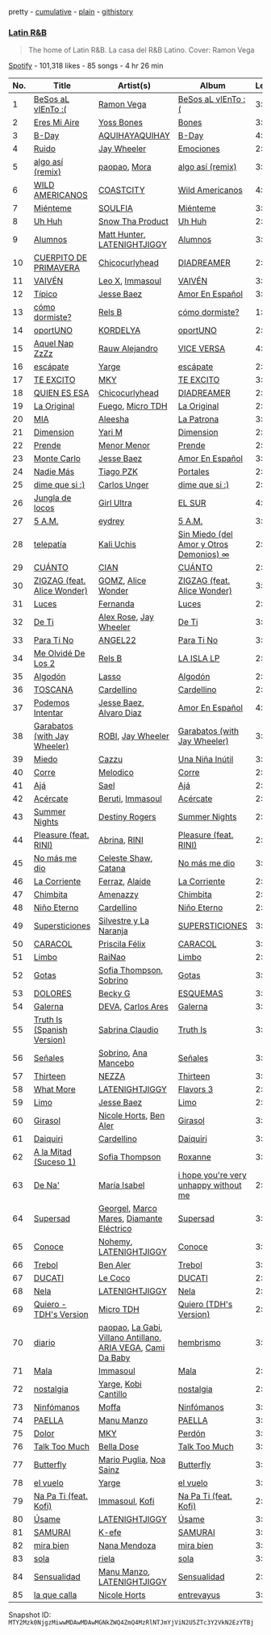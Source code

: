 pretty - [cumulative](/playlists/cumulative/37i9dQZF1DX2MJVTOdWtbm.md) - [plain](/playlists/plain/37i9dQZF1DX2MJVTOdWtbm) - [githistory](https://github.githistory.xyz/mackorone/spotify-playlist-archive/blob/main/playlists/plain/37i9dQZF1DX2MJVTOdWtbm)

### [Latin R&B](https://open.spotify.com/playlist/37i9dQZF1DX2MJVTOdWtbm)

> The home of Latin R&B\. La casa del R&B Latino\. Cover: Ramon Vega

[Spotify](https://open.spotify.com/user/spotify) - 101,318 likes - 85 songs - 4 hr 26 min

| No. | Title | Artist(s) | Album | Length |
|---|---|---|---|---|
| 1 | [BeSos aL vIEnTo :\(](https://open.spotify.com/track/1L43z9QK8qctlgBJbXa3W3) | [Ramon Vega](https://open.spotify.com/artist/4Yjh4PZFED9Z5OJmqRPOOP) | [BeSos aL vIEnTo :\(](https://open.spotify.com/album/7Erp3yZ5zPgZh5Mf4ydZF8) | 3:04 |
| 2 | [Eres Mi Aire](https://open.spotify.com/track/6TFD7lH9k8A8PC4CRns4IT) | [Yoss Bones](https://open.spotify.com/artist/0SmgVe3giVHaJjGmIz8xA4) | [Bones](https://open.spotify.com/album/3JQEMF8g2t7S3LwKnCDRAO) | 3:45 |
| 3 | [B\-Day](https://open.spotify.com/track/7bYs6rdrNdpidWjJJtJMsm) | [AQUIHAYAQUIHAY](https://open.spotify.com/artist/3zMBw1jxFritUP7Mpce68i) | [B\-Day](https://open.spotify.com/album/6BUQPa8GoGOLYCsAkuMryh) | 4:08 |
| 4 | [Ruido](https://open.spotify.com/track/0rQv29gK4jSBbU9pcmfODP) | [Jay Wheeler](https://open.spotify.com/artist/2cPqdH7XMvwaBJEVjheH8g) | [Emociones](https://open.spotify.com/album/4we3WMZMCvKmk6jfGe6t4t) | 2:57 |
| 5 | [algo así \(remix\)](https://open.spotify.com/track/0z0IEbMRvIEjj9Iif4doxD) | [paopao](https://open.spotify.com/artist/5AS4y4rlmbUYDCdg35qmI9), [Mora](https://open.spotify.com/artist/0Q8NcsJwoCbZOHHW63su5S) | [algo así \(remix\)](https://open.spotify.com/album/38q60hmzuFy1xa8Dexc2eX) | 3:43 |
| 6 | [WILD AMERICANOS](https://open.spotify.com/track/44cCOL0LvNHqf9StxUvQ5F) | [COASTCITY](https://open.spotify.com/artist/3U6AuiLSmMwlxgEDGZz9xj) | [Wild Americanos](https://open.spotify.com/album/7vkUNL3WH7fg4PwqQlM0fJ) | 4:05 |
| 7 | [Miénteme](https://open.spotify.com/track/0GBcdV6ebwVmOXijWZK3U2) | [SOULFIA](https://open.spotify.com/artist/1Q9Sx5tOmwems0qwLJZ5Cy) | [Miénteme](https://open.spotify.com/album/5uwGva3r6hhKZgfX14eI4w) | 3:24 |
| 8 | [Uh Huh](https://open.spotify.com/track/7L5xzfKz9Lich6YoaDTTfX) | [Snow Tha Product](https://open.spotify.com/artist/3p3jPcp8b7WL9XYj4xlsWj) | [Uh Huh](https://open.spotify.com/album/0QWu0i9aspqONLrrVisUsf) | 2:43 |
| 9 | [Alumnos](https://open.spotify.com/track/7pZw5QAA11FtUZFg5utXzp) | [Matt Hunter](https://open.spotify.com/artist/20pVLDSueWpSOPCWnCWzIU), [LATENIGHTJIGGY](https://open.spotify.com/artist/34OTRVwyaE8DkOrGMQa7Ah) | [Alumnos](https://open.spotify.com/album/224WofhHqF6PuYTGd63baR) | 3:18 |
| 10 | [CUERPITO DE PRIMAVERA](https://open.spotify.com/track/2KR5Sp8A4ZdRdQcdeo6G68) | [Chicocurlyhead](https://open.spotify.com/artist/4EzUsFLITcQxDuuDeADaV1) | [DIADREAMER](https://open.spotify.com/album/3dMeA8bEA9Ianbh9mnyhU9) | 2:37 |
| 11 | [VAIVÉN](https://open.spotify.com/track/7lU2NQ7kjK3TiNepbf2upU) | [Leo X](https://open.spotify.com/artist/3W4km1swUPuED74s4dPH3A), [Immasoul](https://open.spotify.com/artist/21neefJLiFuSR6sQlHDblG) | [VAIVÉN](https://open.spotify.com/album/5LLhc1nhCRLQ6EDdxNc0u8) | 3:38 |
| 12 | [Típico](https://open.spotify.com/track/4azwCtiM7Gt2xWHmp0sPeY) | [Jesse Baez](https://open.spotify.com/artist/4rriNpL1lxpoysDDctWgl3) | [Amor En Español](https://open.spotify.com/album/1e8k4kAKtcC5GIjfP4JDdR) | 3:07 |
| 13 | [cómo dormiste?](https://open.spotify.com/track/3fjN3y5x4hN53rykAN2LHQ) | [Rels B](https://open.spotify.com/artist/2IMZYfNi21MGqxopj9fWx8) | [cómo dormiste?](https://open.spotify.com/album/2jt6z03JV7Ax8ZdlOrs9BK) | 1:52 |
| 14 | [oportUNO](https://open.spotify.com/track/7t2ghIdjkElp0FUb0RlzaM) | [KORDELYA](https://open.spotify.com/artist/3JmbGjGpi55FRnjvjH9ljV) | [oportUNO](https://open.spotify.com/album/3i8CtqJD1n76oXJeaKXAdQ) | 2:36 |
| 15 | [Aquel Nap ZzZz](https://open.spotify.com/track/5bQLsyTrUaMQRfr6whwGe5) | [Rauw Alejandro](https://open.spotify.com/artist/1mcTU81TzQhprhouKaTkpq) | [VICE VERSA](https://open.spotify.com/album/2Nt6MDJXfoxQ22tIQgWXIh) | 4:55 |
| 16 | [escápate](https://open.spotify.com/track/6hru9IGYTVbMXeyjjlxW2m) | [Yarge](https://open.spotify.com/artist/1K2Ti5gTHnn2w1MFUWAKK4) | [escápate](https://open.spotify.com/album/5y17V9rse9zMvAqh848H8f) | 2:51 |
| 17 | [TE EXCITO](https://open.spotify.com/track/5mckOgQpLWXGKDL7JkhinL) | [MKY](https://open.spotify.com/artist/1PqHnWEPEpvvqbNYgMPcxX) | [TE EXCITO](https://open.spotify.com/album/39gMLm6ooahFbaF0EDOsdZ) | 3:00 |
| 18 | [QUIEN ES ESA](https://open.spotify.com/track/3M2tFhrNdBDEEY3nDrcmNn) | [Chicocurlyhead](https://open.spotify.com/artist/4EzUsFLITcQxDuuDeADaV1) | [DIADREAMER](https://open.spotify.com/album/3dMeA8bEA9Ianbh9mnyhU9) | 2:30 |
| 19 | [La Original](https://open.spotify.com/track/5pzT9YfGIFoujWVv57opdC) | [Fuego](https://open.spotify.com/artist/7wU2WGCJ8HxkekHHE2QLul), [Micro TDH](https://open.spotify.com/artist/1aWJsBQa67l72j1VT3D6Ow) | [La Original](https://open.spotify.com/album/33knxFQHp2Ak1W5hTdDbmr) | 2:54 |
| 20 | [MIA](https://open.spotify.com/track/23GhLjcJ26QGrn7g4saZ4k) | [Aleesha](https://open.spotify.com/artist/18qC8mrcJ9ZjChRDPvpadi) | [La Patrona](https://open.spotify.com/album/7GTks3uBI8W9D2EeFYp9V1) | 3:31 |
| 21 | [Dimension](https://open.spotify.com/track/4TYakgFojzdHA9usOQS3ap) | [Yari M](https://open.spotify.com/artist/05NI8pRITNyOdNYQAG0Ogf) | [Dimension](https://open.spotify.com/album/14xtsQzZuSzzAz1D3Xf5vz) | 2:45 |
| 22 | [Prende](https://open.spotify.com/track/6r5ThDX3rDYvOHxixSjwvX) | [Menor Menor](https://open.spotify.com/artist/2663St0NB1IsbMnlF69AeW) | [Prende](https://open.spotify.com/album/39dpTC9IGFK94L7Z2eh9oX) | 2:53 |
| 23 | [Monte Carlo](https://open.spotify.com/track/0vV9YneKNzEEsAxQBFfOzp) | [Jesse Baez](https://open.spotify.com/artist/4rriNpL1lxpoysDDctWgl3) | [Amor En Español](https://open.spotify.com/album/1e8k4kAKtcC5GIjfP4JDdR) | 3:07 |
| 24 | [Nadie Más](https://open.spotify.com/track/2gWN7hIUWkNR6aBBIE7tLG) | [Tiago PZK](https://open.spotify.com/artist/5Y3MV9DZ0d87NnVm56qSY1) | [Portales](https://open.spotify.com/album/5KKcchRuyjfuLkecyRJcWx) | 2:35 |
| 25 | [dime que si :\)](https://open.spotify.com/track/4eh0rsvnBgw8CKKZPY5r5D) | [Carlos Unger](https://open.spotify.com/artist/6HjZFRvUOPRuaPNzUxtqWf) | [dime que si :\)](https://open.spotify.com/album/41bwmFwFiWwudFArZHVNFu) | 2:47 |
| 26 | [Jungla de locos](https://open.spotify.com/track/6z6SO9VO4pt6hKObRc23Hp) | [Girl Ultra](https://open.spotify.com/artist/7i1CyQ1fogh4bkj3EPj3ls) | [EL SUR](https://open.spotify.com/album/1sHYyBeTBczpD87Bt3f8rz) | 4:17 |
| 27 | [5 A.M.](https://open.spotify.com/track/1rsKdke2NJBGNDzqe4wVTz) | [eydrey](https://open.spotify.com/artist/084shETK0ucyuDz0qpCxV4) | [5 A.M.](https://open.spotify.com/album/2qd0uOP9veFhIFUKbuW2ks) | 3:02 |
| 28 | [telepatía](https://open.spotify.com/track/6tDDoYIxWvMLTdKpjFkc1B) | [Kali Uchis](https://open.spotify.com/artist/1U1el3k54VvEUzo3ybLPlM) | [Sin Miedo \(del Amor y Otros Demonios\) ∞](https://open.spotify.com/album/00wSTrFxoSzA7eeS1UxHgd) | 2:40 |
| 29 | [CUÁNTO](https://open.spotify.com/track/5cYJyMuwDz81r4mEHLVbw1) | [CIAN](https://open.spotify.com/artist/6ypkanlrdTqptU1RKlUb60) | [CUÁNTO](https://open.spotify.com/album/3976s0MRDufho2qPSBuYSm) | 2:52 |
| 30 | [ZIGZAG \(feat\. Alice Wonder\)](https://open.spotify.com/track/71E5TGusp7CNoO3hkjiIUx) | [GOMZ](https://open.spotify.com/artist/7BLezVBmCyG6aFk101o7vA), [Alice Wonder](https://open.spotify.com/artist/0SquRSkIJbzPqCUxG2EZMi) | [ZIGZAG \(feat\. Alice Wonder\)](https://open.spotify.com/album/0GvWRr1JW2cuHUwApYoJIn) | 3:15 |
| 31 | [Luces](https://open.spotify.com/track/0P3E62IdOliXiZ1hJdU0B5) | [Fernanda](https://open.spotify.com/artist/4ofHy9bcqR6gBvOBIvCyC0) | [Luces](https://open.spotify.com/album/4UDWBqFdxvXJfGwRsqxtKj) | 2:17 |
| 32 | [De Ti](https://open.spotify.com/track/0VqA0mhqEslQXl5GZd1J9O) | [Alex Rose](https://open.spotify.com/artist/2DspEsT7UXGKd2VaaedgG4), [Jay Wheeler](https://open.spotify.com/artist/2cPqdH7XMvwaBJEVjheH8g) | [De Ti](https://open.spotify.com/album/3jDYMCt4DiIWGcJUbZkaco) | 3:34 |
| 33 | [Para Ti No](https://open.spotify.com/track/4pD2EDopSOZl4ojChPFddV) | [ANGEL22](https://open.spotify.com/artist/77dCZ05TEfVFypRDzM1R44) | [Para Ti No](https://open.spotify.com/album/2xGJoSFiRndCEdIMd815j9) | 3:19 |
| 34 | [Me Olvidé De Los 2](https://open.spotify.com/track/02qcrVQ61nS94wWvLaiXGf) | [Rels B](https://open.spotify.com/artist/2IMZYfNi21MGqxopj9fWx8) | [LA ISLA LP](https://open.spotify.com/album/7kuJ6wtlijDEk2A71qG2q6) | 2:59 |
| 35 | [Algodón](https://open.spotify.com/track/4h7c7tqYjCBdWz8SPZh3bw) | [Lasso](https://open.spotify.com/artist/3SCOuAxngTC1yGjKMcIPEd) | [Algodón](https://open.spotify.com/album/35XG5qlu93AXHV56U8tKZm) | 2:52 |
| 36 | [TOSCANA](https://open.spotify.com/track/6ejAYAdo08qbPLrH4FEfYe) | [Cardellino](https://open.spotify.com/artist/7HFja6X48hWE58m3pQnGV0) | [Cardellino](https://open.spotify.com/album/43ngUKpEMUdgNv3cHaWGKC) | 2:49 |
| 37 | [Podemos Intentar](https://open.spotify.com/track/3Mi8RoaiZ6jmPIFkuNkYAg) | [Jesse Baez](https://open.spotify.com/artist/4rriNpL1lxpoysDDctWgl3), [Alvaro Diaz](https://open.spotify.com/artist/5J7rXWjtn5HzUkJ4Jet8Fr) | [Amor En Español](https://open.spotify.com/album/1e8k4kAKtcC5GIjfP4JDdR) | 4:11 |
| 38 | [Garabatos \(with Jay Wheeler\)](https://open.spotify.com/track/7IiFfzVEtu05WUEhR8i8ye) | [ROBI](https://open.spotify.com/artist/6ISKc7ev3V4EGnEagkXexc), [Jay Wheeler](https://open.spotify.com/artist/2cPqdH7XMvwaBJEVjheH8g) | [Garabatos \(with Jay Wheeler\)](https://open.spotify.com/album/5dZs5nHvzlqJyqKQ6NK5oD) | 3:22 |
| 39 | [Miedo](https://open.spotify.com/track/7acURarwO3OFjtUKzzQq1T) | [Cazzu](https://open.spotify.com/artist/6w3SkAHYPsQ1bxV7VDlG5y) | [Una Niña Inútil](https://open.spotify.com/album/3cOK1UKpkM2v2xtcbNFzzc) | 3:09 |
| 40 | [Corre](https://open.spotify.com/track/1guHjbt0T9U3p7JfW91ISA) | [Melodico](https://open.spotify.com/artist/0S6XZyWww6AyEUfk62wRJg) | [Corre](https://open.spotify.com/album/3zKO6vZTet1vKtoZDXM1Io) | 2:53 |
| 41 | [Ajá](https://open.spotify.com/track/7B0Vml7GTmw8ffpfSUjVzl) | [Sael](https://open.spotify.com/artist/6Itjwvv5YmsC8ZcI5N4Jux) | [Ajá](https://open.spotify.com/album/71gL6gQiyTWMmbLcsn0MS4) | 2:22 |
| 42 | [Acércate](https://open.spotify.com/track/26lQpQ4qsnVrH6QjDwrzUZ) | [Beruti](https://open.spotify.com/artist/4Ozcco9RkNmJtg7qkCy8zI), [Immasoul](https://open.spotify.com/artist/21neefJLiFuSR6sQlHDblG) | [Acércate](https://open.spotify.com/album/5d8ygrapgzsFXavPw9Snkl) | 2:47 |
| 43 | [Summer Nights](https://open.spotify.com/track/2J6KEv2z0LWUsMc2bHBAOR) | [Destiny Rogers](https://open.spotify.com/artist/6gezkje7GoJlQbHBgLXHuu) | [Summer Nights](https://open.spotify.com/album/3noBkmNZz14QcgIRgIzAZQ) | 2:31 |
| 44 | [Pleasure \(feat\. RINI\)](https://open.spotify.com/track/6vZVtJgg7G16h2XxSa2mKI) | [Abrina](https://open.spotify.com/artist/3FfeeQuvoeef4F19qixt58), [RINI](https://open.spotify.com/artist/2joIhhX3Feq47H4QXVDOr3) | [Pleasure \(feat\. RINI\)](https://open.spotify.com/album/3FeCrMtnuv4FZiSc3EHeEz) | 2:41 |
| 45 | [No más me dio](https://open.spotify.com/track/2EjZ0hlW8Pk4VE0adAgckR) | [Celeste Shaw](https://open.spotify.com/artist/6rqnfwOhPniuJF1OxvMdYj), [Catana](https://open.spotify.com/artist/5M93gtdh8dIv85CDYnuP90) | [No más me dio](https://open.spotify.com/album/69K23XEPiqueK7o88Kdgdk) | 3:13 |
| 46 | [La Corriente](https://open.spotify.com/track/5hHIU3jEsTAWR08g7mOdwM) | [Ferraz](https://open.spotify.com/artist/01VsXNrszWERedrdHgRVH2), [Alaíde](https://open.spotify.com/artist/2htg8Ya9Fbuy2zGKeL5q9i) | [La Corriente](https://open.spotify.com/album/1FVv5DkYsVlPXrxRbT777f) | 2:46 |
| 47 | [Chimbita](https://open.spotify.com/track/1s8LnjztT2IIxezpn0JP7H) | [Amenazzy](https://open.spotify.com/artist/6kq4GHwUcUojGIu0ziSNXf) | [Chimbita](https://open.spotify.com/album/4q0baF6ACF19h9lFRz3Dit) | 2:45 |
| 48 | [Niño Eterno](https://open.spotify.com/track/5k9BQy4WkF51faNL3UD71I) | [Cardellino](https://open.spotify.com/artist/7HFja6X48hWE58m3pQnGV0) | [Niño Eterno](https://open.spotify.com/album/5DmMhffyPry4XTTZ8pqLLU) | 2:41 |
| 49 | [Supersticiones](https://open.spotify.com/track/5JrnwgsC1FRz6uHyGFHpqZ) | [Silvestre y La Naranja](https://open.spotify.com/artist/1hE5imhaIrCEKoHLHW9aCO) | [SUPERSTICIONES](https://open.spotify.com/album/448b1zlK215QOb8UvFNzpu) | 3:08 |
| 50 | [CARACOL](https://open.spotify.com/track/4OE47kOc5ugkSGFn5tyuFo) | [Priscila Félix](https://open.spotify.com/artist/4c5q2DE9662sfdf6DNTNbI) | [CARACOL](https://open.spotify.com/album/681fae6BbavlsSjLEW0096) | 3:24 |
| 51 | [Limbo](https://open.spotify.com/track/2nFZ9SYYlYgOW1OVDQfQoG) | [RaiNao](https://open.spotify.com/artist/42LEQxfXLEuzdqorKBbUVN) | [Limbo](https://open.spotify.com/album/1Kq5G4147jgvVqkTRjsi4J) | 2:58 |
| 52 | [Gotas](https://open.spotify.com/track/3RPVMsjKwcPb4M9BsqeYhd) | [Sofia Thompson](https://open.spotify.com/artist/20OEbPt9V1o5T7jo1ZLGdK), [Sobrino](https://open.spotify.com/artist/0vEEYg1cJscAAw4sekHSOf) | [Gotas](https://open.spotify.com/album/76YyNZPRiXT5cyULAqajlB) | 3:35 |
| 53 | [DOLORES](https://open.spotify.com/track/1OOiw7ttMNKjp8BTeH2QaV) | [Becky G](https://open.spotify.com/artist/4obzFoKoKRHIphyHzJ35G3) | [ESQUEMAS](https://open.spotify.com/album/7eC4wtMG1I2Jtk4FDWbkKC) | 3:19 |
| 54 | [Galerna](https://open.spotify.com/track/0cw4MxjnhP15RC3aRxJR4O) | [DEVA](https://open.spotify.com/artist/0EdwY8DfBqB83R45WnHJDg), [Carlos Ares](https://open.spotify.com/artist/3eReTIjhrje1sk2hFQgwhI) | [Galerna](https://open.spotify.com/album/1x0YBpjfsJpk8h9ryEqgKH) | 3:08 |
| 55 | [Truth Is \(Spanish Version\)](https://open.spotify.com/track/4DkmvgEtrLZ9vzmDAHFzVZ) | [Sabrina Claudio](https://open.spotify.com/artist/30DhU7BDmF4PH0JVhu8ZRg) | [Truth Is](https://open.spotify.com/album/4vfE56g4oK4p8VVx7pThrU) | 3:45 |
| 56 | [Señales](https://open.spotify.com/track/4JxWLbQM9XrPDK1vghEjaY) | [Sobrino](https://open.spotify.com/artist/0vEEYg1cJscAAw4sekHSOf), [Ana Mancebo](https://open.spotify.com/artist/2jc3R2Jcr4J78KeYt71Epd) | [Señales](https://open.spotify.com/album/79rbLkI6PIg2VmANXERMqB) | 3:03 |
| 57 | [Thirteen](https://open.spotify.com/track/3CeerksBP1R34v6L79rPvC) | [NEZZA](https://open.spotify.com/artist/0cRKBhWUTEtR1vmA06kVKz) | [Thirteen](https://open.spotify.com/album/6uB35Vnb3ntHG3r7SaOpTQ) | 3:33 |
| 58 | [What More](https://open.spotify.com/track/5nnj82z3JN9DALrgb6lowY) | [LATENIGHTJIGGY](https://open.spotify.com/artist/34OTRVwyaE8DkOrGMQa7Ah) | [Flavors 3](https://open.spotify.com/album/2AE8X5DCAuquqbJCQQRhT6) | 2:29 |
| 59 | [Limo](https://open.spotify.com/track/31V2GmqlWRcbaY3Up9bLYf) | [Jesse Baez](https://open.spotify.com/artist/4rriNpL1lxpoysDDctWgl3) | [Limo](https://open.spotify.com/album/7EnuItH74MB3aNwab4WTni) | 2:54 |
| 60 | [Girasol](https://open.spotify.com/track/78hbBz2TqsXCG1GfXOWGve) | [Nicole Horts](https://open.spotify.com/artist/1PdyY069YiAkmKdnx6odux), [Ben Aler](https://open.spotify.com/artist/0jMMS87c4v40JITdDE0c1R) | [Girasol](https://open.spotify.com/album/6QylIYKDZPDZmLR8ORYitd) | 3:24 |
| 61 | [Daiquiri](https://open.spotify.com/track/41fg4zU6tNKqs46Z59Fihs) | [Cardellino](https://open.spotify.com/artist/7HFja6X48hWE58m3pQnGV0) | [Daiquiri](https://open.spotify.com/album/0NxNkoYvI2RWfssxRxtLKg) | 3:38 |
| 62 | [A la Mitad \(Suceso 1\)](https://open.spotify.com/track/6nrLzFpL4xUclXvJfTaVgN) | [Sofia Thompson](https://open.spotify.com/artist/20OEbPt9V1o5T7jo1ZLGdK) | [Roxanne](https://open.spotify.com/album/0FG7jxl8cTYpORVr4d5MVo) | 3:33 |
| 63 | [De Na'](https://open.spotify.com/track/4BRHC01xlK80uTBdz0NGhD) | [María Isabel](https://open.spotify.com/artist/318bGJ7GOvMhYhkNOe5kZ5) | [i hope you're very unhappy without me](https://open.spotify.com/album/579UaafRX8pIuyEaFsupQN) | 2:05 |
| 64 | [Supersad](https://open.spotify.com/track/45GH9XOvr1OR5znGgqXyxW) | [Georgel](https://open.spotify.com/artist/0K8M0RUbeMZscUCj1Mb24j), [Marco Mares](https://open.spotify.com/artist/5Eg5ZoZgXAa1Eit48sxoKQ), [Diamante Eléctrico](https://open.spotify.com/artist/4VAZ6unMJx5upeWn0aFYuo) | [Supersad](https://open.spotify.com/album/2DP6dlnGbY9W2ZkH4BKCNh) | 3:35 |
| 65 | [Conoce](https://open.spotify.com/track/4B1LWPQeIOTVHsMNa3KBBg) | [Nohemy](https://open.spotify.com/artist/4EinPz5K01c3pu8ufwvD3P), [LATENIGHTJIGGY](https://open.spotify.com/artist/34OTRVwyaE8DkOrGMQa7Ah) | [Conoce](https://open.spotify.com/album/7ecm1r41OIi5VDEwcVhs50) | 3:39 |
| 66 | [Trebol](https://open.spotify.com/track/35CU2ZcMhXIrfhVR93zs3o) | [Ben Aler](https://open.spotify.com/artist/0jMMS87c4v40JITdDE0c1R) | [Trebol](https://open.spotify.com/album/6dt3VZujKnHrJGRZyGZzzD) | 3:46 |
| 67 | [DUCATI](https://open.spotify.com/track/0zwxKc6lECZ3pgBXPkVdGX) | [Le Coco](https://open.spotify.com/artist/2ikSIaA1jYSCznIZnWiw2v) | [DUCATI](https://open.spotify.com/album/1j0h6KGTofqV39fVaHsg6X) | 2:49 |
| 68 | [Nela](https://open.spotify.com/track/1E1TL6lHV2jwnuqRbzSAKx) | [LATENIGHTJIGGY](https://open.spotify.com/artist/34OTRVwyaE8DkOrGMQa7Ah) | [Nela](https://open.spotify.com/album/4nf0rIuMZG82HUKYWCzzID) | 2:43 |
| 69 | [Quiero \- TDH's Version](https://open.spotify.com/track/7e3cIM6xKrx10ermMTYu3L) | [Micro TDH](https://open.spotify.com/artist/1aWJsBQa67l72j1VT3D6Ow) | [Quiero \(TDH's Version\)](https://open.spotify.com/album/0mPX5LdIJMkxNUDYhAHncL) | 2:37 |
| 70 | [diario](https://open.spotify.com/track/5sd1wfUgXN5bBuoAUYaD2c) | [paopao](https://open.spotify.com/artist/5AS4y4rlmbUYDCdg35qmI9), [La Gabi](https://open.spotify.com/artist/3WsE5ectfizV81CnVMkbbi), [Villano Antillano](https://open.spotify.com/artist/1pi7nGhOM7PTHR5YEgXVGq), [ARIA VEGA](https://open.spotify.com/artist/3e9aKKEgSOjIQS9gv2Nr1X), [Cami Da Baby](https://open.spotify.com/artist/6tbQMAawwUkpHdPelM84DE) | [hembrismo](https://open.spotify.com/album/1BI2alnlw8r7uaFFjDGZur) | 3:50 |
| 71 | [Mala](https://open.spotify.com/track/3iQldE2oT6MqWpcWN8oInY) | [Immasoul](https://open.spotify.com/artist/21neefJLiFuSR6sQlHDblG) | [Mala](https://open.spotify.com/album/7rpH53UlEhpHW5RCIvzJDr) | 2:58 |
| 72 | [nostalgia](https://open.spotify.com/track/3k3bVvFGTnxPDb2dq9jQoD) | [Yarge](https://open.spotify.com/artist/1K2Ti5gTHnn2w1MFUWAKK4), [Kobi Cantillo](https://open.spotify.com/artist/3eAw8vSPkVqu0VfSZxv79h) | [nostalgia](https://open.spotify.com/album/785qcbDsTlHgsDfjHpcbMv) | 2:39 |
| 73 | [Ninfómanos](https://open.spotify.com/track/7dsCME5KU7kN9Cwo3CO3wA) | [Moffa](https://open.spotify.com/artist/2lcWprkQW6ehqKep82rWnC) | [Ninfómanos](https://open.spotify.com/album/5KAXW9PX9uqiepPG9wCtac) | 3:11 |
| 74 | [PAELLA](https://open.spotify.com/track/7dNWiBVwwHf2umIvUyj2aW) | [Manu Manzo](https://open.spotify.com/artist/7EbduPILtytQAiMYt3nBb3) | [PAELLA](https://open.spotify.com/album/2EWUyaXUMoz1OIHZ888CZM) | 3:02 |
| 75 | [Dolor](https://open.spotify.com/track/0q1qAGERR453ach2swvAza) | [MKY](https://open.spotify.com/artist/1PqHnWEPEpvvqbNYgMPcxX) | [Perdón](https://open.spotify.com/album/5PIZDkH2AgYl5dLYSVN2yo) | 3:05 |
| 76 | [Talk Too Much](https://open.spotify.com/track/6xWmOgBNABDWJmYMsemoNK) | [Bella Dose](https://open.spotify.com/artist/0mzZB75kFTY5xPZm4RWfk9) | [Talk Too Much](https://open.spotify.com/album/0v0QagQf2BhQtUa8UAbFLc) | 3:02 |
| 77 | [Butterfly](https://open.spotify.com/track/3UqhjhMekGBxHoJI1AWPdx) | [Mario Puglia](https://open.spotify.com/artist/3TTSyoNDmtiQ8jSpELHinT), [Noa Sainz](https://open.spotify.com/artist/3kN2uYBnEM2IqRxa69sxkr) | [Butterfly](https://open.spotify.com/album/1Jrsb1j2AqUHGq0fzVtvRW) | 3:08 |
| 78 | [el vuelo](https://open.spotify.com/track/2qtrDGVkMqKrcL44b8U4LG) | [Yarge](https://open.spotify.com/artist/1K2Ti5gTHnn2w1MFUWAKK4) | [el vuelo](https://open.spotify.com/album/50fPKkTgYxNCIaoEWb3jU3) | 3:05 |
| 79 | [Na Pa Ti \(feat\. Kofi\)](https://open.spotify.com/track/0BdFIT81iB6Irf3XjiBUjk) | [Immasoul](https://open.spotify.com/artist/21neefJLiFuSR6sQlHDblG), [Kofi](https://open.spotify.com/artist/2MjVr5NjCCoPSEkXnl92Ld) | [Na Pa Ti \(feat\. Kofi\)](https://open.spotify.com/album/3UefdYQA4lzyOOZ8SHFSyr) | 2:53 |
| 80 | [Úsame](https://open.spotify.com/track/5sODCvqrHPSSQAOgKnUv3d) | [LATENIGHTJIGGY](https://open.spotify.com/artist/34OTRVwyaE8DkOrGMQa7Ah) | [Úsame](https://open.spotify.com/album/72g5DJ2ieqtlXxH1AEz1TV) | 3:23 |
| 81 | [SAMURAI](https://open.spotify.com/track/1PGkMpc1k6DWSZ3uBlNIG7) | [K\-efe](https://open.spotify.com/artist/5OPzvMUdNgeRfnbJyUi0Yq) | [SAMURAI](https://open.spotify.com/album/2wWoRB9jkyhtX3TkN5vB2f) | 3:20 |
| 82 | [mira bien](https://open.spotify.com/track/2WzziudaeI02xFL38R4qk9) | [Nana Mendoza](https://open.spotify.com/artist/0f5pXcaEX3mou3QLNTdVaA) | [mira bien](https://open.spotify.com/album/3xws9ugMCUibdGIVbrWIpg) | 3:44 |
| 83 | [sola](https://open.spotify.com/track/4P6SA3y5cogSCpp9vmabNX) | [riela](https://open.spotify.com/artist/5K3Lwty6gv1gtuPn3gcf3A) | [sola](https://open.spotify.com/album/2GNSbNAhGnNAIJ4AgLcTzc) | 3:06 |
| 84 | [Sensualidad](https://open.spotify.com/track/69AsrqBlInVuFIpSnxmnn4) | [Manu Manzo](https://open.spotify.com/artist/7EbduPILtytQAiMYt3nBb3), [LATENIGHTJIGGY](https://open.spotify.com/artist/34OTRVwyaE8DkOrGMQa7Ah) | [Sensualidad](https://open.spotify.com/album/2OVwjjXrMd82oKAhl6mR7U) | 2:36 |
| 85 | [la que calla](https://open.spotify.com/track/5KHkcJbmQXRmWj7JaXzXHj) | [Nicole Horts](https://open.spotify.com/artist/1PdyY069YiAkmKdnx6odux) | [entrevayus](https://open.spotify.com/album/2paDCQa4nQzrhdM1GEkoE9) | 3:30 |

Snapshot ID: `MTY2Mzk0NjgzMiwwMDAwMDAwMGNkZWQ4ZmQ4MzRlNTJmYjViN2U5ZTc3Y2VkN2EzYTBj`
